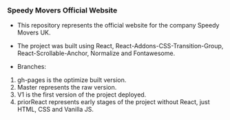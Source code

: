 ### Speedy Movers Official Website

* This repository represents the official website for the company Speedy Movers UK.

* The project was built using React, React-Addons-CSS-Transition-Group, React-Scrollable-Anchor, Normalize and Fontawesome.

* Branches: 
1. gh-pages is the optimize built version.
2. Master represents the raw version.
3. V1 is the first version of the project deployed.
4. priorReact represents early stages of the project without React, just HTML, CSS and Vanilla JS.
